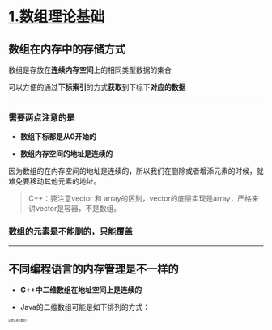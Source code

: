 # [1.数组理论基础](https://www.programmercarl.com/%E6%95%B0%E7%BB%84%E7%90%86%E8%AE%BA%E5%9F%BA%E7%A1%80.html)

## 数组在内存中的存储方式

数组是存放在**连续内存空间**上的相同类型数据的集合

可以方便的通过**下标索引**的方式**获取**到下标下**对应的数据**

---

### 需要两点注意的是

- **数组下标都是从0开始的**

- **数组内存空间的地址是连续的**

因为数组的在内存空间的地址是连续的，所以我们在删除或者增添元素的时候，就难免要移动其他元素的地址。

> C++：要注意vector 和 array的区别，vector的底层实现是array，严格来讲vector是容器，不是数组。

### **数组的元素是不能删的，只能覆盖**

---

## 不同编程语言的内存管理是不一样的

- **C++中二维数组在地址空间上是连续的**

- Java的二维数组可能是如下排列的方式：

<img src="https://code-thinking-1253855093.file.myqcloud.com/pics/20201214111631844.png" alt="算法通关数组3" style="zoom: 33%;" />